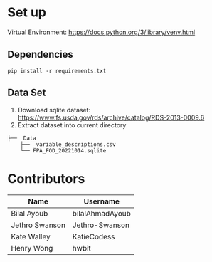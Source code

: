 # Set up

Virtual Environment: https://docs.python.org/3/library/venv.html

## Dependencies

`pip install -r requirements.txt`

## Data Set

1. Download sqlite dataset: https://www.fs.usda.gov/rds/archive/catalog/RDS-2013-0009.6
2. Extract dataset into current directory
```
├──  Data
    ├── _variable_descriptions.csv
    └── FPA_FOD_20221014.sqlite
```

# Contributors

| Name | Username |
|---|---|
| Bilal Ayoub | bilalAhmadAyoub |
| Jethro Swanson | Jethro-Swanson |
| Kate Walley | KatieCodess |
| Henry Wong | hwbit |
